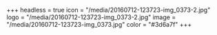+++
headless = true
icon = "/media/20160712-123723-img_0373-2.jpg"
logo = "/media/20160712-123723-img_0373-2.jpg"
image = "/media/20160712-123723-img_0373.jpg"
color = "#3d6a7f"
+++
